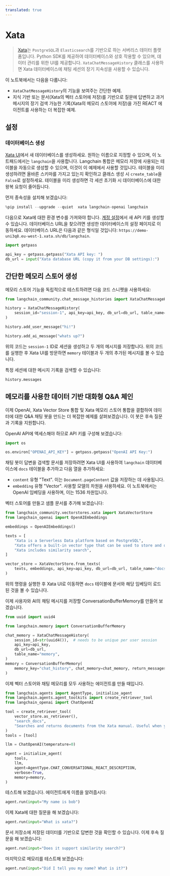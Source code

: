 ```yaml
---
translated: true
---
```


# Xata

>[Xata](https://xata.io)는 `PostgreSQL`과 `Elasticsearch`를 기반으로 하는 서버리스 데이터 플랫폼입니다. Python SDK를 제공하여 데이터베이스와 상호 작용할 수 있으며, 데이터 관리를 위한 UI를 제공합니다. `XataChatMessageHistory` 클래스를 사용하면 Xata 데이터베이스에 채팅 세션의 장기 지속성을 사용할 수 있습니다.

이 노트북에서는 다음을 다룹니다:

* `XataChatMessageHistory`의 기능을 보여주는 간단한 예제.
* 지식 기반 또는 문서(Xata의 벡터 스토어에 저장)를 기반으로 질문에 답변하고 과거 메시지의 장기 검색 가능한 기록(Xata의 메모리 스토어에 저장)을 가진 REACT 에이전트를 사용하는 더 복잡한 예제.

## 설정

### 데이터베이스 생성

[Xata UI](https://app.xata.io)에서 새 데이터베이스를 생성하세요. 원하는 이름으로 지정할 수 있으며, 이 노트패드에서는 `langchain`을 사용합니다. Langchain 통합은 메모리 저장에 사용되는 테이블을 자동으로 생성할 수 있으며, 이것이 이 예제에서 사용할 것입니다. 테이블을 미리 생성하려면 올바른 스키마를 가지고 있는지 확인하고 클래스 생성 시 `create_table`을 `False`로 설정하세요. 테이블을 미리 생성하면 각 세션 초기화 시 데이터베이스에 대한 왕복 요청이 줄어듭니다.

먼저 종속성을 설치해 보겠습니다:

```python
%pip install --upgrade --quiet  xata langchain-openai langchain
```

다음으로 Xata에 대한 환경 변수를 가져와야 합니다. [계정 설정](https://app.xata.io/settings)에서 새 API 키를 생성할 수 있습니다. 데이터베이스 URL을 찾으려면 생성한 데이터베이스의 설정 페이지로 이동하세요. 데이터베이스 URL은 다음과 같은 형식일 것입니다: `https://demo-uni3q8.eu-west-1.xata.sh/db/langchain`.

```python
import getpass

api_key = getpass.getpass("Xata API key: ")
db_url = input("Xata database URL (copy it from your DB settings):")
```

## 간단한 메모리 스토어 생성

메모리 스토어 기능을 독립적으로 테스트하려면 다음 코드 스니펫을 사용하세요:

```python
from langchain_community.chat_message_histories import XataChatMessageHistory

history = XataChatMessageHistory(
    session_id="session-1", api_key=api_key, db_url=db_url, table_name="memory"
)

history.add_user_message("hi!")

history.add_ai_message("whats up?")
```

위의 코드는 `session-1` ID로 세션을 생성하고 두 개의 메시지를 저장합니다. 위의 코드를 실행한 후 Xata UI를 방문하면 `memory` 테이블과 두 개의 추가된 메시지를 볼 수 있습니다.

특정 세션에 대한 메시지 기록을 검색할 수 있습니다:

```python
history.messages
```

## 메모리를 사용한 데이터 기반 대화형 Q&A 체인

이제 OpenAI, Xata Vector Store 통합 및 Xata 메모리 스토어 통합을 결합하여 데이터에 대한 Q&A 채팅 봇을 만드는 더 복잡한 예제를 살펴보겠습니다. 이 봇은 후속 질문과 기록을 지원합니다.

OpenAI API에 액세스해야 하므로 API 키를 구성해 보겠습니다:

```python
import os

os.environ["OPENAI_API_KEY"] = getpass.getpass("OpenAI API Key:")
```

채팅 봇이 답변을 검색할 문서를 저장하려면 Xata UI를 사용하여 `langchain` 데이터베이스에 `docs` 테이블을 추가하고 다음 열을 추가하세요:

* `content` 유형 "Text". 이는 `Document.pageContent` 값을 저장하는 데 사용됩니다.
* `embedding` 유형 "Vector". 사용할 모델의 차원을 사용하세요. 이 노트북에서는 OpenAI 임베딩을 사용하며, 이는 1536 차원입니다.

벡터 스토어를 만들고 샘플 문서를 추가해 보겠습니다:

```python
from langchain_community.vectorstores.xata import XataVectorStore
from langchain_openai import OpenAIEmbeddings

embeddings = OpenAIEmbeddings()

texts = [
    "Xata is a Serverless Data platform based on PostgreSQL",
    "Xata offers a built-in vector type that can be used to store and query vectors",
    "Xata includes similarity search",
]

vector_store = XataVectorStore.from_texts(
    texts, embeddings, api_key=api_key, db_url=db_url, table_name="docs"
)
```

위의 명령을 실행한 후 Xata UI로 이동하면 `docs` 테이블에 문서와 해당 임베딩이 로드된 것을 볼 수 있습니다.

이제 사용자와 AI의 채팅 메시지를 저장할 ConversationBufferMemory를 만들어 보겠습니다.

```python
from uuid import uuid4

from langchain.memory import ConversationBufferMemory

chat_memory = XataChatMessageHistory(
    session_id=str(uuid4()),  # needs to be unique per user session
    api_key=api_key,
    db_url=db_url,
    table_name="memory",
)
memory = ConversationBufferMemory(
    memory_key="chat_history", chat_memory=chat_memory, return_messages=True
)
```

이제 벡터 스토어와 채팅 메모리를 모두 사용하는 에이전트를 만들 때입니다.

```python
from langchain.agents import AgentType, initialize_agent
from langchain.agents.agent_toolkits import create_retriever_tool
from langchain_openai import ChatOpenAI

tool = create_retriever_tool(
    vector_store.as_retriever(),
    "search_docs",
    "Searches and returns documents from the Xata manual. Useful when you need to answer questions about Xata.",
)
tools = [tool]

llm = ChatOpenAI(temperature=0)

agent = initialize_agent(
    tools,
    llm,
    agent=AgentType.CHAT_CONVERSATIONAL_REACT_DESCRIPTION,
    verbose=True,
    memory=memory,
)
```

테스트해 보겠습니다. 에이전트에게 이름을 알려줍시다:

```python
agent.run(input="My name is bob")
```

이제 Xata에 대한 질문을 해 보겠습니다:

```python
agent.run(input="What is xata?")
```

문서 저장소에 저장된 데이터를 기반으로 답변한 것을 확인할 수 있습니다. 이제 후속 질문을 해 보겠습니다:

```python
agent.run(input="Does it support similarity search?")
```

마지막으로 메모리를 테스트해 보겠습니다:

```python
agent.run(input="Did I tell you my name? What is it?")
```
